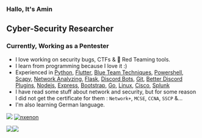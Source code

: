### Hallo, It's Amin

## Cyber-Security Researcher

### Currently, Working as a Pentester

- I love working on security bugs, CTFs & 🔴 Red Teaming tools.
- I learn from programming because I love it :)
- Experienced in [Python][python], [Flutter][flutter], [Blue Team Techniques][blue team techs], [Powershell][powershell], [Scapy][scapy], [Network Analyzing][wireshark], [Flask][flask], [Discord Bots][discord bots], [Git][git], [Better Discord Plugins][better discord plugins], [Nodejs][nodejs], [Express][express], [Bootstrap][bootstrap], [Go][go], [Linux][linux], [Cisco][cisco], [Splunk][splunk]
- I have read some stuff about network and security, but for some reason I did not get the certificate for them : `Network+`, `MCSE`, `CCNA`, `SSCP` &...  
- I'm also learning German language.

<img src="https://github-readme-stats.vercel.app/api/top-langs?username=nxenon&layout=compact"/> [ ![nxenon](https://www.hackthebox.com/badge/image/280900)](https://app.hackthebox.com/profile/280900)

<img src="https://github-readme-stats.vercel.app/api?username=nxenon&show_icons=true"/><img src="https://github-readme-streak-stats.herokuapp.com/?user=nxenon"/>


[python]: https://www.python.org/
[scapy]: https://scapy.net/
[flask]: https://flask.palletsprojects.com/
[discord bots]: https://discordpy.readthedocs.io/
[github]: https://github.com/
[git]: https://git-scm.com/
[better discord plugins]: https://betterdiscord.app/
[nodejs]: https://nodejs.org/
[express]: https://expressjs.com/
[bootstrap]: https://getbootstrap.com/
[go]: https://go.dev/
[goland]: https://www.jetbrains.com/go/
[linux]: https://ubuntu.com/
[blue team techs]: https://www.sans.org/cyber-security-skills-roadmap/
[cisco]: https://www.cisco.com/
[splunk]: https://www.splunk.com/
[wireshark]: https://www.wireshark.org/
[powershell]: https://docs.microsoft.com/en-us/powershell/ 
[flutter]: https://flutter.dev/
